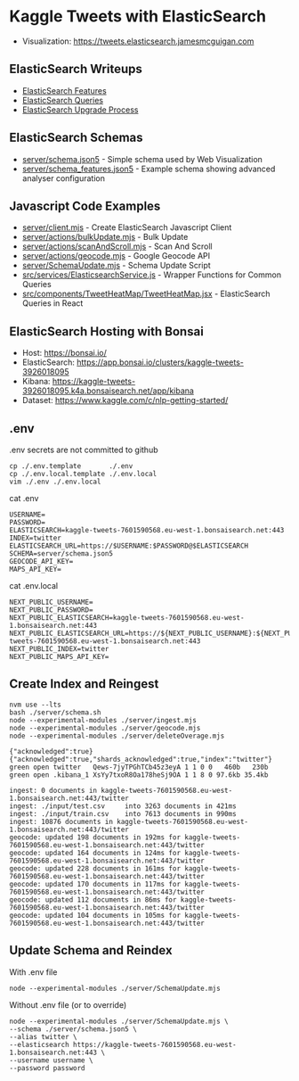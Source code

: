 # Kaggle Tweets with ElasticSearch
- Visualization: https://tweets.elasticsearch.jamesmcguigan.com

## ElasticSearch Writeups
- [ElasticSearch Features](ELASTICSEARCH_FEATURES.md)
- [ElasticSearch Queries](ELASTICSEARCH_QUERIES.md)
- [ElasticSearch Upgrade Process](ELASTICSEARCH_UPGRADE.md)

## ElasticSearch Schemas
- [server/schema.json5](server/schema.json5) - Simple schema used by Web Visualization 
- [server/schema_features.json5](server/schema_features.json5) - Example schema showing advanced analyser configuration

## Javascript Code Examples
- [server/client.mjs](server/client.mjs) - Create ElasticSearch Javascript Client  
- [server/actions/bulkUpdate.mjs](server/actions/bulkUpdate.mjs) - Bulk Update
- [server/actions/scanAndScroll.mjs](server/actions/scanAndScroll.mjs) - Scan And Scroll 
- [server/actions/geocode.mjs](server/actions/geocode.mjs) - Google Geocode API 
- [server/SchemaUpdate.mjs](server/SchemaUpdate.mjs) - Schema Update Script
- [src/services/ElasticsearchService.js](src/services/ElasticsearchService.js) - Wrapper Functions for Common Queries 
- [src/components/TweetHeatMap/TweetHeatMap.jsx](src/components/TweetHeatMap/TweetHeatMap.jsx) - ElasticSearch Queries in React  

## ElasticSearch Hosting with Bonsai
- Host: https://bonsai.io/
- ElasticSearch: https://app.bonsai.io/clusters/kaggle-tweets-3926018095
- Kibana: https://kaggle-tweets-3926018095.k4a.bonsaisearch.net/app/kibana
- Dataset: https://www.kaggle.com/c/nlp-getting-started/ 

## .env
.env secrets are not committed to github  
```
cp ./.env.template       ./.env 
cp ./.env.local.template ./.env.local 
vim ./.env ./.env.local
```
cat .env
``` 
USERNAME=
PASSWORD=
ELASTICSEARCH=kaggle-tweets-7601590568.eu-west-1.bonsaisearch.net:443
INDEX=twitter
ELASTICSEARCH_URL=https://$USERNAME:$PASSWORD@$ELASTICSEARCH
SCHEMA=server/schema.json5
GEOCODE_API_KEY=
MAPS_API_KEY=
```
cat .env.local
```
NEXT_PUBLIC_USERNAME=
NEXT_PUBLIC_PASSWORD=
NEXT_PUBLIC_ELASTICSEARCH=kaggle-tweets-7601590568.eu-west-1.bonsaisearch.net:443
NEXT_PUBLIC_ELASTICSEARCH_URL=https://${NEXT_PUBLIC_USERNAME}:${NEXT_PUBLIC_PASSWORD}@kaggle-tweets-7601590568.eu-west-1.bonsaisearch.net:443
NEXT_PUBLIC_INDEX=twitter
NEXT_PUBLIC_MAPS_API_KEY=
```

## Create Index and Reingest
```
nvm use --lts
bash ./server/schema.sh     
node --experimental-modules ./server/ingest.mjs
node --experimental-modules ./server/geocode.mjs 
node --experimental-modules ./server/deleteOverage.mjs 
```  
``` 
{"acknowledged":true}
{"acknowledged":true,"shards_acknowledged":true,"index":"twitter"}
green open twitter   Qews-7jyTPGhTCb45z3eyA 1 1 0 0   460b   230b
green open .kibana_1 XsYy7txoR8Oa178heSj9OA 1 1 8 0 97.6kb 35.4kb

ingest: 0 documents in kaggle-tweets-7601590568.eu-west-1.bonsaisearch.net:443/twitter
ingest: ./input/test.csv     into 3263 documents in 421ms
ingest: ./input/train.csv    into 7613 documents in 990ms
ingest: 10876 documents in kaggle-tweets-7601590568.eu-west-1.bonsaisearch.net:443/twitter
geocode: updated 198 documents in 192ms for kaggle-tweets-7601590568.eu-west-1.bonsaisearch.net:443/twitter
geocode: updated 164 documents in 124ms for kaggle-tweets-7601590568.eu-west-1.bonsaisearch.net:443/twitter
geocode: updated 228 documents in 161ms for kaggle-tweets-7601590568.eu-west-1.bonsaisearch.net:443/twitter
geocode: updated 170 documents in 117ms for kaggle-tweets-7601590568.eu-west-1.bonsaisearch.net:443/twitter
geocode: updated 112 documents in 86ms for kaggle-tweets-7601590568.eu-west-1.bonsaisearch.net:443/twitter
geocode: updated 104 documents in 105ms for kaggle-tweets-7601590568.eu-west-1.bonsaisearch.net:443/twitter
```


## Update Schema and Reindex
With .env file
```
node --experimental-modules ./server/SchemaUpdate.mjs
```           

Without .env file (or to override)
```
node --experimental-modules ./server/SchemaUpdate.mjs \
--schema ./server/schema.json5 \
--alias twitter \
--elasticsearch https://kaggle-tweets-7601590568.eu-west-1.bonsaisearch.net:443 \
--username username \
--password password
```
